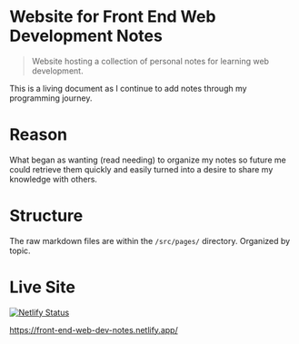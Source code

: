 # Website for Front End Web Development Notes

> Website hosting a collection of personal notes for learning web development.

This is a living document as I continue to add notes through my programming journey.

# Reason

What began as wanting (read needing) to organize my notes so future me could retrieve them quickly and easily turned into a desire to share my knowledge with others.

# Structure

The raw markdown files are within the `/src/pages/` directory. Organized by topic.

# Live Site

[![Netlify Status](https://api.netlify.com/api/v1/badges/cceb08bd-fdab-4012-83fc-01d93a25f79b/deploy-status)](https://app.netlify.com/sites/front-end-web-dev-notes/deploys)

https://front-end-web-dev-notes.netlify.app/
